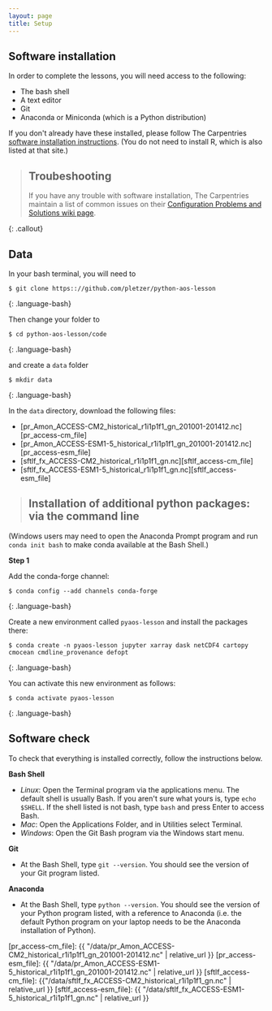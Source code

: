 ```yaml
---
layout: page
title: Setup
---
```


## Software installation

In order to complete the lessons,
you will need access to the following:

* The bash shell
* A text editor
* Git
* Anaconda or Miniconda (which is a Python distribution)

If you don't already have these installed,
please follow The Carpentries [software installation instructions](https://carpentries.github.io/workshop-template/#setup).
(You do not need to install R, which is also listed at that site.)

> ## Troubeshooting
>
> If you have any trouble with software installation,
> The Carpentries maintain a list of common issues on their
> [Configuration Problems and Solutions wiki page](https://github.com/carpentries/workshop-template/wiki/Configuration-Problems-and-Solutions).
>
{: .callout}

## Data

In your bash terminal, you will need to
~~~
$ git clone https:://github.com/pletzer/python-aos-lesson
~~~
{: .language-bash}

Then change your folder to 
~~~
$ cd python-aos-lesson/code
~~~
{: .language-bash}

and create a `data` folder 
~~~
$ mkdir data
~~~
{: .language-bash}

In the `data` directory, download the following files:
   - [pr_Amon_ACCESS-CM2_historical_r1i1p1f1_gn_201001-201412.nc][pr_access-cm_file]
   - [pr_Amon_ACCESS-ESM1-5_historical_r1i1p1f1_gn_201001-201412.nc][pr_access-esm_file]
   - [sftlf_fx_ACCESS-CM2_historical_r1i1p1f1_gn.nc][sftlf_access-cm_file]
   - [sftlf_fx_ACCESS-ESM1-5_historical_r1i1p1f1_gn.nc][sftlf_access-esm_file]


> ## Installation of additional python packages: via the command line

(Windows users may need to open the Anaconda Prompt program
and run `conda init bash` to make conda available at the Bash Shell.)

 **Step 1**

Add the conda-forge channel:
~~~
$ conda config --add channels conda-forge
~~~
{: .language-bash}


Create a new environment called `pyaos-lesson` and install the packages there:
~~~
$ conda create -n pyaos-lesson jupyter xarray dask netCDF4 cartopy cmocean cmdline_provenance defopt
~~~
{: .language-bash}

You can activate this new environment as follows:
~~~
$ conda activate pyaos-lesson
~~~
{: .language-bash}

## Software check

To check that everything is installed correctly, follow the instructions below.

**Bash Shell**

* *Linux*: Open the Terminal program via the applications menu. The default shell is usually Bash. If you aren't sure what yours is, type `echo $SHELL`. If the shell listed is not bash, type `bash` and press Enter to access Bash.
* *Mac*: Open the Applications Folder, and in Utilities select Terminal.
* *Windows*: Open the Git Bash program via the Windows start menu.

**Git**

* At the Bash Shell, type `git --version`. You should see the version of your Git program listed. 

**Anaconda**

* At the Bash Shell, type `python --version`. You should see the version of your Python program listed, with a reference to Anaconda (i.e. the default Python program on your laptop needs to be the Anaconda installation of Python).



[pr_access-cm_file]: {{ "/data/pr_Amon_ACCESS-CM2_historical_r1i1p1f1_gn_201001-201412.nc" | relative_url }}
[pr_access-esm_file]: {{ "/data/pr_Amon_ACCESS-ESM1-5_historical_r1i1p1f1_gn_201001-201412.nc" | relative_url }}
[sftlf_access-cm_file]: {{"/data/sftlf_fx_ACCESS-CM2_historical_r1i1p1f1_gn.nc" | relative_url }}
[sftlf_access-esm_file]: {{ "/data/sftlf_fx_ACCESS-ESM1-5_historical_r1i1p1f1_gn.nc" | relative_url }}
